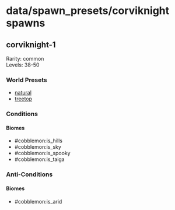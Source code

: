 # data/spawn_presets/corviknight spawns  
  
## corviknight-1  
Rarity: common  
Levels: 38-50  
  
### World Presets  
* [natural](/data/world_presets/natural.md)  
* [treetop](/data/world_presets/treetop.md)  
  
### Conditions  
  
#### Biomes  
  * #cobblemon:is_hills
  * #cobblemon:is_sky
  * #cobblemon:is_spooky
  * #cobblemon:is_taiga
  
  
### Anti-Conditions  
  
#### Biomes  
  * #cobblemon:is_arid
  
